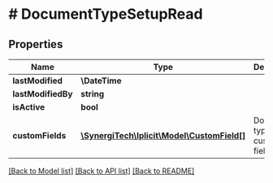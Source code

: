 # # DocumentTypeSetupRead

## Properties

Name | Type | Description | Notes
------------ | ------------- | ------------- | -------------
**lastModified** | **\DateTime** |  | [optional]
**lastModifiedBy** | **string** |  | [optional]
**isActive** | **bool** |  | [optional]
**customFields** | [**\SynergiTech\Iplicit\Model\CustomField[]**](CustomField.md) | Document type custom fields | [optional]

[[Back to Model list]](../../README.md#models) [[Back to API list]](../../README.md#endpoints) [[Back to README]](../../README.md)
